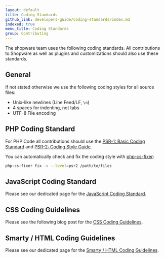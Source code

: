 ```yaml
---
layout: default
title: Coding Standards
github_link: developers-guide/coding-standards/index.md
indexed: true
menu_title: Coding Standards
group: Contributing
---
```


The shopware team uses the following coding standards. All contributions to Shopware as well as plugins and customizations should also use these standards. 

## General

If not stated otherwise we use the following coding styles for all source files:

- Unix-like newlines (Line Feed/LF, `\n`)
- 4 spaces for indenting, not tabs
- UTF-8 File encoding

## PHP Coding Standard
For PHP Code all contributions should use the [PSR-1: Basic Coding Standard](http://www.php-fig.org/psr/psr-1/) and [PSR-2: Coding Style Guide](http://www.php-fig.org/psr/psr-2/).

You can automatically check and fix the coding style with [php-cs-fixer](http://cs.sensiolabs.org/):

```bash
php-cs-fixer fix -v --level=psr2 /path/to/files
```

## JavaScript Coding Standard
Please see our dedicated page for the [JavaScript Coding Standard](/designers-guide/javascript-coding-style/).

## CSS Coding Guidelines
Please see the following blog post for the [CSS Coding Guidelines](/blog/2016/08/26/css-coding-guidelines/).

## Smarty / HTML Coding Guidelines
Please see our dedicated page for the [Smarty / HTML Coding Guidelines](/designers-guide/html-smarty-coding-guidelines/).
